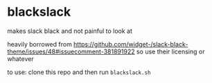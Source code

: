 # blackslack
makes slack black and not painful to look at

heavily borrowed from https://github.com/widget-/slack-black-theme/issues/48#issuecomment-381891922 so use their licensing or whatever

to use: clone this repo and then run `blackslack.sh`

